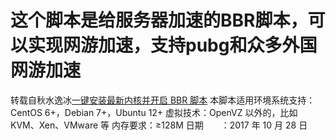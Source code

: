 # 这个脚本是给服务器加速的BBR脚本，可以实现网游加速，支持pubg和众多外国网游加速
转载自秋水逸冰[一键安装最新内核并开启 BBR 脚本](https://teddysun.com/489.html)
本脚本适用环境系统支持：CentOS 6+，Debian 7+，Ubuntu 12+
虚拟技术：OpenVZ 以外的，比如 KVM、Xen、VMware 等
内存要求：≥128M
日期　　：2017 年 10 月 28 日
